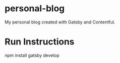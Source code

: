 # personal-blog
My personal blog created with Gatsby and Contentful.

# Run Instructions
npm install
gatsby develop
